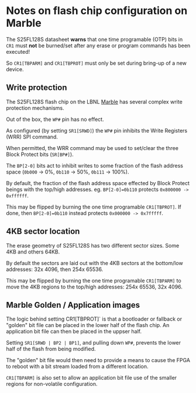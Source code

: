 # Notes on flash chip configuration on Marble

The S25FL128S datasheet __warns__ that one time programable (OTP) bits in `CR1`
must __not__ be burned/set after any erase or program commands has been executed!

So `CR1[TBPARM]` and `CR1[TBPROT]` must only be set during bring-up of
a new device.

## Write protection

The S25FL128S flash chip on the LBNL [Marble](https://github.com/BerkeleyLab/Marble)
has several complex write protection mechanisms.

Out of the box, the `WP#` pin has no effect.

As configured (by setting `SR1[SRWD]`) the `WP#` pin inhibits the Write Registers (WRR) SPI command.

When permitted, the WRR command may be used to set/clear the three Block Protect bits (`SR[BP#]`).

The `BP[2-0]` bits act to inhibit writes to some fraction of the flash address space
(`0b000` -> 0%, `0b110` -> 50%, `0b111` -> 100%).

By default, the fraction of the flash address space effected by Block Protect beings
with the top/high addresses.  eg. `BP[2-0]=0b110` protects `0x800000 -> 0xffffff`.

This may be flipped by burning the one time programable `CR1[TBPROT]`.
If done, then `BP[2-0]=0b110` instead protects `0x000000 -> 0x7fffff`.

## 4KB sector location

The erase geometry of S25FL128S has two different sector sizes.
Some 4KB and others 64KB.

By default the sectors are laid out with the 4KB sectors at the bottom/low addresses: 32x 4096, then 254x 65536.

This may be flipped by burning the one time programable `CR1[TBPARM]`
to move the 4KB regions to the top/high addresses: 254x 65536, 32x 4096.

## Marble Golden / Application images

The logic behind setting CR1[TBPROT]` is that a bootloader or fallback or "golden"
bit file can be placed in the lower half of the flash chip.
An application bit file can then be placed in the uppser half.

Setting `SR1[SRWD | BP2 | BP1]`, and pulling down `WP#`, prevents the
lower half of the flash from being modified.

The "golden" bit file would then need to provide a means to cause the FPGA
to reboot with a bit stream loaded from a different location.

`CR1[TBPARM]` is also set to allow an application bit file use of
the smaller regions for non-volatile configuration.
